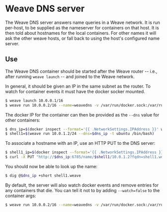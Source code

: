 # Weave DNS server

The Weave DNS server answers name queries in a Weave network. It is
run per-host, to be supplied as the nameserver for containers on that
host. It is then told about hostnames for the local containers. For
other names it will ask the other weave hosts, or fall back to using
the host's configured name server.

## Use

The Weave DNS container should be started after the Weave router --
i.e., after running `weave launch` -- and joined to the Weave network.

In general, it should be given an IP in the same subnet as the
router. To watch for container events it must have the docker socker
mounted.

```bash
$ weave launch 10.0.0.1/16
$ weave run 10.0.0.2/16 --name=weavedns -v /var/run/docker.sock:/var/run/docker.sock zettio/weavedns
```

The docker IP for the container can then be provided as the `--dns` value
for other containers:

```bash
$ dns_ip=$(docker inspect --format='{{ .NetworkSettings.IPAddress }}' weavedns)
$ shell1=$(weave run 10.0.1.2/24 --dns=$dns_ip -t ubuntu /bin/bash)
```

To associate a hostname with an IP, use an HTTP PUT to the DNS server:

```bash
$ shell1_ip=$(docker inspect --format='{{ .NetworkSettings.IPAddress }}' $shell1)
$ curl -X PUT "http://$dns_ip:6785/name/$shell1/10.0.1.2?fqdn=shell1.weave&routing_prefix=24&local_ip=$shell1_ip"
```

You should now be able to look up the name:

```bash
$ dig @$dns_ip +short shell1.weave
```

By default, the server will also watch docker events and remove
entries for any containers that die. You can tell it not to by adding
`--watch=false` to the container args:

```bash
$ weave run 10.0.0.2/16 --name=weavedns -v /var/run/docker.sock:/var/run/docker.sock zettio/weavedns --watch=false
```
